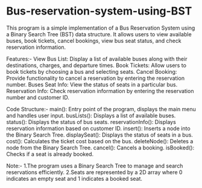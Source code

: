 # Bus-reservation-system-using-BST
This program is a simple implementation of a Bus Reservation System using a Binary Search Tree (BST) data structure. It allows users to view available buses, book tickets, cancel bookings, view bus seat status, and check reservation information.

Features:-
View Bus List: Display a list of available buses along with their destinations, charges, and departure times.
Book Tickets: Allow users to book tickets by choosing a bus and selecting seats.
Cancel Booking: Provide functionality to cancel a reservation by entering the reservation number.
Buses Seat Info: View the status of seats in a particular bus.
Reservation Info: Check reservation information by entering the reservation number and customer ID.

Code Structure:-
main(): Entry point of the program, displays the main menu and handles user input.
busLists(): Displays a list of available buses.
status(): Displays the status of bus seats.
reservationInfo(): Displays reservation information based on customer ID.
insert(): Inserts a node into the Binary Search Tree.
displaySeat(): Displays the status of seats in a bus.
cost(): Calculates the ticket cost based on the bus.
deleteNode(): Deletes a node from the Binary Search Tree.
cancel(): Cancels a booking.
isBooked(): Checks if a seat is already booked.

Note:-
1.The program uses a Binary Search Tree to manage and search reservations efficiently.
2.Seats are represented by a 2D array where 0 indicates an empty seat and 1 indicates a booked seat.
